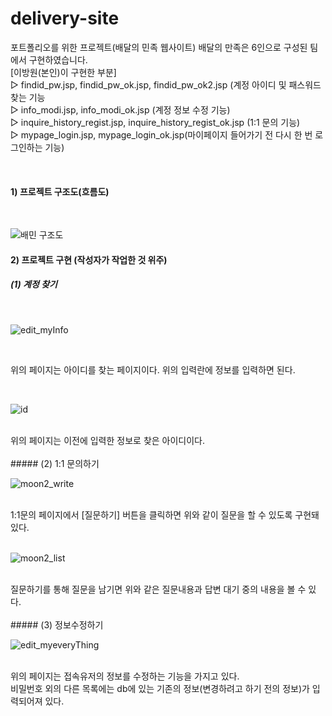 # delivery-site
포트폴리오를 위한 프로젝트(배달의 민족 웹사이트)
배달의 만족은 6인으로 구성된 팀에서 구현하였습니다.<br/>
[이방원(본인)이 구현한 부분]<br/>
▷ findid_pw.jsp, findid_pw_ok.jsp, findid_pw_ok2.jsp (계정 아이디 및 패스워드 찾는 기능 <br/> 
▷ info_modi.jsp, info_modi_ok.jsp (계정 정보 수정 기능)<br/> 
▷ inquire_history_regist.jsp, inquire_history_regist_ok.jsp (1:1 문의 기능) <br/>
▷ mypage_login.jsp, mypage_login_ok.jsp(마이페이지 들어가기 전 다시 한 번 로그인하는 기능) <br/>


<br/>

#### 1) 프로젝트 구조도(흐름도)
<br/>


![배민 구조도](https://user-images.githubusercontent.com/74960408/146306733-43f86760-1808-460c-8de3-69fbf8f8806e.jpg)


#### 2) 프로젝트 구현 (작성자가 작업한 것 위주)

##### (1) 계정 찾기
<br/>

![edit_myInfo](https://user-images.githubusercontent.com/74960408/146307224-b05fab7f-184b-4753-8de2-a21edd9e4ffa.jpg)

<br/>

위의 페이지는 아이디를 찾는 페이지이다. 위의 입력란에 정보를 입력하면 된다.

<br/>

![id](https://user-images.githubusercontent.com/74960408/146307390-274b018a-ea5d-4f04-aba7-145f2a5d6588.jpg)

<br/> 
위의 페이지는 이전에 입력한 정보로 찾은 아이디이다.
<br/>
<br/>
##### (2) 1:1 문의하기
<br/>

![moon2_write](https://user-images.githubusercontent.com/74960408/146307581-e8516db4-166a-484f-8338-84fee7ada36e.jpg)

<br/>
1:1문의 페이지에서 [질문하기] 버튼을 클릭하면 위와 같이 질문을 할 수 있도록 구현돼있다.
<br/>
<br/>

![moon2_list](https://user-images.githubusercontent.com/74960408/146307750-20b0040e-8bd1-4257-aefd-2af4724ce179.jpg)

<br/>
질문하기를 통해 질문을 남기면 위와 같은 질문내용과 답변 대기 중의 내용을 볼 수 있다.
<br/>
<br/>
##### (3) 정보수정하기
<br/>

![edit_myeveryThing](https://user-images.githubusercontent.com/74960408/146307841-7e6d8921-86d6-405e-ab1d-698e35ff3093.jpg)

<br/>
위의 페이지는 접속유저의 정보를 수정하는 기능을 가지고 있다.<br/>
비밀번호 외의 다른 목록에는 db에 있는 기존의 정보(변경하려고 하기 전의 정보)가 입력되어져 있다. 
